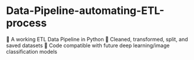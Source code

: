 # Data-Pipeline-automating-ETL-process
📄 A working ETL Data Pipeline in Python  📂 Cleaned, transformed, split, and saved datasets  📌 Code compatible with future deep learning/image classification models

